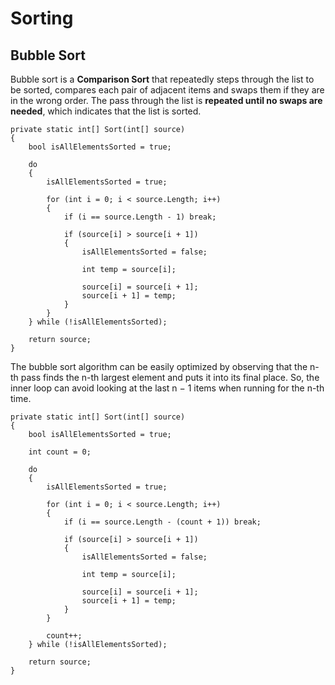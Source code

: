 # Sorting

## Bubble Sort

Bubble sort is a **Comparison Sort** that repeatedly steps through the list to be sorted, compares each pair of adjacent items and swaps them if they are in the wrong order. The pass through the list is **repeated until no swaps are needed**, which indicates that the list is sorted.

```
private static int[] Sort(int[] source)
{
    bool isAllElementsSorted = true;

    do
    {
        isAllElementsSorted = true;

        for (int i = 0; i < source.Length; i++)
        {
            if (i == source.Length - 1) break;

            if (source[i] > source[i + 1])
            {
                isAllElementsSorted = false;

                int temp = source[i];

                source[i] = source[i + 1];
                source[i + 1] = temp;
            }
        }
    } while (!isAllElementsSorted);

    return source;
}
```

The bubble sort algorithm can be easily optimized by observing that the n-th pass finds the n-th largest element and puts it into its final place. So, the inner loop can avoid looking at the last n − 1 items when running for the n-th time.

```
private static int[] Sort(int[] source)
{
    bool isAllElementsSorted = true;
    
    int count = 0;

    do
    {
        isAllElementsSorted = true;

        for (int i = 0; i < source.Length; i++)
        {
            if (i == source.Length - (count + 1)) break;

            if (source[i] > source[i + 1])
            {
                isAllElementsSorted = false;

                int temp = source[i];

                source[i] = source[i + 1];
                source[i + 1] = temp;
            }
        }

        count++;
    } while (!isAllElementsSorted);

    return source;
}
```
